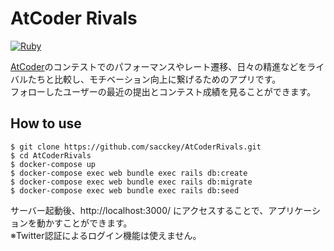 # AtCoder Rivals
[![Ruby](https://github.com/sacckey/AtCoderRivals/actions/workflows/ruby.yml/badge.svg)](https://github.com/sacckey/AtCoderRivals/actions/workflows/ruby.yml)

<a href="https://atcoder.jp/" target="_break"> AtCoder</a>のコンテストでのパフォーマンスやレート遷移、日々の精進などをライバルたちと比較し、モチベーション向上に繋げるためのアプリです。<br>
フォローしたユーザーの最近の提出とコンテスト成績を見ることができます。

## How to use
```
$ git clone https://github.com/sacckey/AtCoderRivals.git
$ cd AtCoderRivals
$ docker-compose up
$ docker-compose exec web bundle exec rails db:create
$ docker-compose exec web bundle exec rails db:migrate
$ docker-compose exec web bundle exec rails db:seed
```

サーバー起動後、http://localhost:3000/ にアクセスすることで、アプリケーションを動かすことができます。<br>
※Twitter認証によるログイン機能は使えません。
